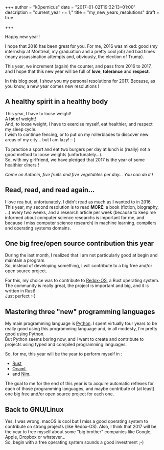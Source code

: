 +++
author = "k0pernicus"
date = "2017-01-02T19:32:13+01:00"
description = "current_year += 1;"
title = "my_new_years_resolutions"
draft = true

+++

Happy new year !

I hope that 2016 has been great for you.
For me, 2016 was mixed: good (my internship at Montreal, my graduation and a pretty cool job) and bad times (many assassination attempts and, obviously, the election of Trump).

This year, we increment (again) the counter, and pass from 2016 to 2017, and 
I hope that this new year will be full of **love**, **tolerance** and **respect**.

In this blog post, I show you my personal resolutions for 2017.
Because, as you know, a new year comes new resolutions !

## A healthy spirit in a healthy body

This year, I have to loose weight!  
A **lot** of weight!  
And, to loose weight, I have to exercise myself, eat healthier, and respect my sleep cycle.  
I wish to continue fencing, or to put on my rollerblades to discover new areas of my city... but I am lazy! :-(  

To practice a sport and eat two burgers per day at lunch is (really) not a good method to loose weights (unfortunately...).  
So, with my girlfriend, we have pledged that 2017 is the year of some healthier diners !  

_Come on Antonin, five fruits and five vegetables per day... You can do it !_

## Read, read, and read again...

I love rea but, unfortunately, I didn't read as much as I wanted to in 2016.  
This year, my second resolution is to read **MORE**: a book (fiction, biography, ...) every two weeks, and a 
research article per week (because to keep me informed about computer science researchs is important for me, and 
because I miss computer science research) in machine learning, compilers and operating systems domains.

## One big free/open source contribution this year

During the last month, I realized that I am not particularly good at begin and maintain a program.  
So, instead of developing something, I will contribute to a big free and/or open source project.

For this, my choice was to contribute to [Redox-OS](https://github.com/redox-os), a Rust operating system.
The community is really great, the project is important and big, and it is written in Rust!  
Just perfect :-)

## Mastering three "new" programming languages

My main programming language is [Python](https://www.python.org/). I spent virtually four years to be really good using this programming language and,
in all modesty, I'm pretty good using Python.  
But Python seems boring now, and I want to create and contribute to projects using typed and compiled programming languages.

So, for me, this year will be the year to perform myself in :
* [Rust](https://www.rust-lang.org),
* [Ocaml](https://ocaml.org/),
* and [Nim](http://nim-lang.org/).

The goal to me for the end of this year is to acquire automatic reflexes for each of those programming languages, and 
maybe contribute of (at least) one big free and/or open source project for each one. 

## Back to GNU/Linux

Yes, I was wrong. macOS is cool but I miss a good operating system to contribute on strong projects (like Redox-OS).
Also, I think that 2017 will be the year to free myself about some "big brother" companies like Google, Apple, Dropbox or whatever...  
So, begin with a free operating system sounds a good investment ;-)